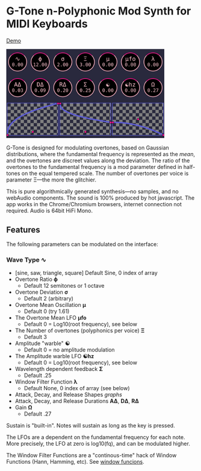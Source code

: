 # G-Tone n-Polyphonic Mod Synth for MIDI Keyboards

[Demo](https://folkstack.github.io/g-tone/public/)

<img src=gtone.png width="420px" />

G-Tone is designed for modulating overtones, based on Gaussian distributions, where the fundamental frequency is represented as the *mean*, and the overtones are discreet values along the deviation. The ratio of the overtones to the fundamental frequency is a mod parameter defined in half-tones on the equal tempered scale. The number of overtones per voice is parameter &#926;—the more the glitchier.

This is pure algorithmically generated synthesis—no samples, and no webAudio components. The sound is 100% produced by hot javascript. The app works in the Chrome/Chromium browsers, internet connection not required.  Audio is 64bit HiFi Mono.

## Features

The following parameters can be modulated on the interface:
### Wave Type **&#8767;** 
  * [sine, saw, triangle, square] Default Sine, 0 index of array
* Overtone Ratio **&#981;**
  * Default 12 semitones or 1 octave
* Overtone Deviation **&#0963;** 
  * Default 2 (arbitrary)
* Overtone Mean Oscillation **&#181;** 
  * Default 0 (try 1.61)
* The Overtone Mean LFO **&#181;fo**
  * Default 0 = Log10(root frequency), see below
* The Number of overtones (polyphonics per voice) **&#926;** 
  * Default 3
* Amplitude "warble" **&#9775;**
  * Default 0 = no amplitude modulation
* The Amplitude warble LFO **&#9775;hz**
  * Default 0 = Log10(root frequency), see below
* Wavelength dependent feedback **&#931;**
  * Default .25
* Window Filter Function **&#955;**
  * Default None, 0 index of array (see below)
* Attack, Decay, and Release Shapes *graphs*
* Attack, Decay, and Release Durations **A&#916;**, **D&#916;**, **R&#916;**
* Gain **&#937;**  
  * Default .27

Sustain is "built-in".  Notes will sustain as long as the key is pressed.

The LFOs are a dependent on the fundamental frequency for each note.  More precisely, the LFO at zero is log10(fq), and can be modulated higher.

The Window Filter Functions are a "continous-time" hack of Window Functions (Hann, Hamming, etc).  See [window funcions](https://en.wikipedia.org/wiki/Window_function).



